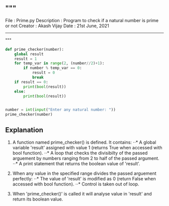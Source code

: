 """ 
------------------------------------------------------------------------------------

File                      :    Prime.py
Description               :    Program to check if a natural number is prime or not
Creator                   :    Akash Vijay
Date                      :    21st June, 2021

------------------------------------------------------------------------------------

"""

```python
def prime_checker(number):
    global result                               
    result = 1
    for temp_var in range(2, (number//2)+1):    
        if number % temp_var == 0:
            result = 0                          
            break
    if result == 0:
        print(bool(result))                     
    else:
        print(bool(result))

        
number = int(input("Enter any natural number: "))
prime_checker(number)
```




## Explanation

1. A function named prime_checker() is defined. It contains: 
⋅⋅*  A global variable 'result' assigned with value 1 (returns True when accessed with bool function).
⋅⋅*  A loop that checks the divisibilty of the passed arguement by numbers ranging from 2 to half of the passed argument.
⋅⋅*  A print statement that returns the boolean value of 'result'.

2. When any value in the specified range divides the passed arguement perfectly:
⋅⋅*  The value of 'result' is modified as 0 (return False when accessed with bool function).
⋅⋅*  Control is taken out of loop.

3. When 'prime_checker()' is called it will analyse value in 'result' and return its boolean value.
